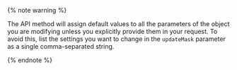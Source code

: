 {% note warning %}

The API method will assign default values to all the parameters of the object you are modifying unless you explicitly provide them in your request. To avoid this, list the settings you want to change in the `updateMask` parameter as a single comma-separated string.

{% endnote %}
